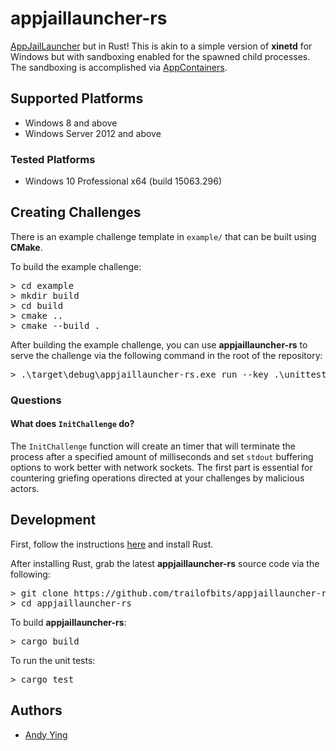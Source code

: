 # appjaillauncher-rs
[AppJailLauncher](https://github.com/trailofbits/AppJailLauncher) but in Rust! This is akin to a simple version of **xinetd** for Windows but with sandboxing enabled for the spawned child processes. The sandboxing is accomplished via [AppContainers](goo.gl/5gNlUy).

## Supported Platforms
 * Windows 8 and above
 * Windows Server 2012 and above

### Tested Platforms
 * Windows 10 Professional x64 (build 15063.296)
 
## Creating Challenges
There is an example challenge template in `example/` that can be built using **CMake**.

To build the example challenge:
<pre>
> cd example
> mkdir build
> cd build
> cmake ..
> cmake --build .
</pre>

After building the example challenge, you can use **appjaillauncher-rs** to serve the challenge via the following command in the root of the repository:

<pre>
> .\target\debug\appjaillauncher-rs.exe run --key .\unittest_support\pub\key2.txt .\example\build\Debug\example_challenge.exe
</pre>

### Questions
#### What does `InitChallenge` do?
The `InitChallenge` function will create an timer that will terminate the process after a specified amount of milliseconds and  set `stdout` buffering options to work better with network sockets. The first part is essential for countering griefing operations directed at your challenges by malicious actors.

## Development
First, follow the instructions [here](https://www.rust-lang.org/en-US/install.html) and install Rust.

After installing Rust, grab the latest **appjaillauncher-rs** source code via the following:
<pre>
> git clone https://github.com/trailofbits/appjaillauncher-rs
> cd appjaillauncher-rs
</pre>

To build **appjaillauncher-rs**:
<pre>
> cargo build
</pre>

To run the unit tests:
<pre>
> cargo test
</pre>

## Authors
 * [Andy Ying](https://github.com/yying)
